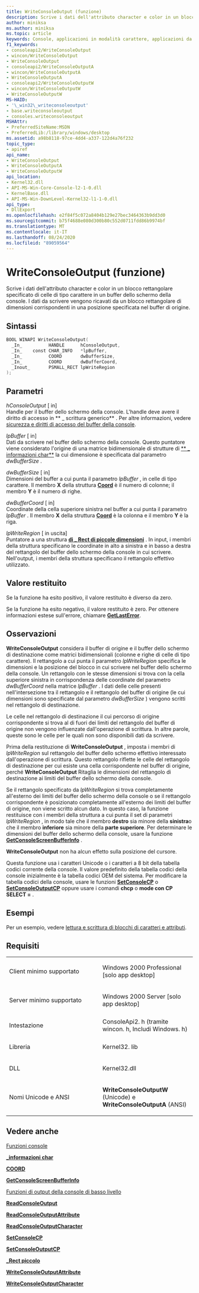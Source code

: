 ```yaml
---
title: WriteConsoleOutput (funzione)
description: Scrive i dati dell'attributo character e color in un blocco rettangolare specificato di celle di tipo carattere in un buffer dello schermo della console.
author: miniksa
ms.author: miniksa
ms.topic: article
keywords: Console, applicazioni in modalità carattere, applicazioni da riga di comando, applicazioni Terminal, API console
f1_keywords:
- consoleapi2/WriteConsoleOutput
- wincon/WriteConsoleOutput
- WriteConsoleOutput
- consoleapi2/WriteConsoleOutputA
- wincon/WriteConsoleOutputA
- WriteConsoleOutputA
- consoleapi2/WriteConsoleOutputW
- wincon/WriteConsoleOutputW
- WriteConsoleOutputW
MS-HAID:
- '\_win32\_writeconsoleoutput'
- base.writeconsoleoutput
- consoles.writeconsoleoutput
MSHAttr:
- PreferredSiteName:MSDN
- PreferredLib:/library/windows/desktop
ms.assetid: a98b8118-97ce-4dd4-a337-122d4a76f232
topic_type:
- apiref
api_name:
- WriteConsoleOutput
- WriteConsoleOutputA
- WriteConsoleOutputW
api_location:
- Kernel32.dll
- API-MS-Win-Core-Console-l2-1-0.dll
- KernelBase.dll
- API-MS-Win-DownLevel-Kernel32-l1-1-0.dll
api_type:
- DllExport
ms.openlocfilehash: e2f84f5c072a8404b129e27bec3464363b9dd3d0
ms.sourcegitcommit: b75f4688e080d300b80c552d0711fdd86b9974bf
ms.translationtype: MT
ms.contentlocale: it-IT
ms.lasthandoff: 08/24/2020
ms.locfileid: "89059564"
---
```

# <a name="writeconsoleoutput-function"></a>WriteConsoleOutput (funzione)


Scrive i dati dell'attributo character e color in un blocco rettangolare specificato di celle di tipo carattere in un buffer dello schermo della console. I dati da scrivere vengono ricavati da un blocco rettangolare di dimensioni corrispondenti in una posizione specificata nel buffer di origine.

<a name="syntax"></a>Sintassi
------

```C
BOOL WINAPI WriteConsoleOutput(
  _In_          HANDLE      hConsoleOutput,
  _In_    const CHAR_INFO   *lpBuffer,
  _In_          COORD       dwBufferSize,
  _In_          COORD       dwBufferCoord,
  _Inout_       PSMALL_RECT lpWriteRegion
);
```

<a name="parameters"></a>Parametri
----------

*hConsoleOutput* \[ in\]  
Handle per il buffer dello schermo della console. L'handle deve avere il diritto di accesso in ** \_ scrittura generico** . Per altre informazioni, vedere [sicurezza e diritti di accesso del buffer della console](console-buffer-security-and-access-rights.md).

*lpBuffer* \[ in\]  
Dati da scrivere nel buffer dello schermo della console. Questo puntatore viene considerato l'origine di una matrice bidimensionale di strutture di [** \_ informazioni char**](char-info-str.md) la cui dimensione è specificata dal parametro *dwBufferSize* .

*dwBufferSize* \[ in\]  
Dimensioni del buffer a cui punta il parametro *lpBuffer* , in celle di tipo carattere. Il membro **X** della struttura [**Coord**](coord-str.md) è il numero di colonne; il membro **Y** è il numero di righe.

*dwBufferCoord* \[ in\]  
Coordinate della cella superiore sinistra nel buffer a cui punta il parametro *lpBuffer* . Il membro **X** della struttura [**Coord**](coord-str.md) è la colonna e il membro **Y** è la riga.

*lpWriteRegion* \[ in uscita\]  
Puntatore a una struttura [**di \_ Rect di piccole dimensioni**](small-rect-str.md) . In input, i membri della struttura specificano le coordinate in alto a sinistra e in basso a destra del rettangolo del buffer dello schermo della console in cui scrivere. Nell'output, i membri della struttura specificano il rettangolo effettivo utilizzato.

<a name="return-value"></a>Valore restituito
------------

Se la funzione ha esito positivo, il valore restituito è diverso da zero.

Se la funzione ha esito negativo, il valore restituito è zero. Per ottenere informazioni estese sull'errore, chiamare [**GetLastError**](https://msdn.microsoft.com/library/windows/desktop/ms679360).

<a name="remarks"></a>Osservazioni
-------

**WriteConsoleOutput** considera il buffer di origine e il buffer dello schermo di destinazione come matrici bidimensionali (colonne e righe di celle di tipo carattere). Il rettangolo a cui punta il parametro *lpWriteRegion* specifica le dimensioni e la posizione del blocco in cui scrivere nel buffer dello schermo della console. Un rettangolo con le stesse dimensioni si trova con la cella superiore sinistra in corrispondenza delle coordinate del parametro *dwBufferCoord* nella matrice *lpBuffer* . I dati delle celle presenti nell'intersezione tra il rettangolo e il rettangolo del buffer di origine (le cui dimensioni sono specificate dal parametro *dwBufferSize* ) vengono scritti nel rettangolo di destinazione.

Le celle nel rettangolo di destinazione il cui percorso di origine corrispondente si trova al di fuori dei limiti del rettangolo del buffer di origine non vengono influenzate dall'operazione di scrittura. In altre parole, queste sono le celle per le quali non sono disponibili dati da scrivere.

Prima della restituzione di **WriteConsoleOutput** , imposta i membri di *lpWriteRegion* sul rettangolo del buffer dello schermo effettivo interessato dall'operazione di scrittura. Questo rettangolo riflette le celle del rettangolo di destinazione per cui esiste una cella corrispondente nel buffer di origine, perché **WriteConsoleOutput** Ritaglia le dimensioni del rettangolo di destinazione ai limiti del buffer dello schermo della console.

Se il rettangolo specificato da *lpWriteRegion* si trova completamente all'esterno dei limiti del buffer dello schermo della console o se il rettangolo corrispondente è posizionato completamente all'esterno dei limiti del buffer di origine, non viene scritto alcun dato. In questo caso, la funzione restituisce con i membri della struttura a cui punta il set di parametri *lpWriteRegion* , in modo tale che il membro **destro** sia minore della **sinistra**o che il membro **inferiore** sia minore della **parte superiore**. Per determinare le dimensioni del buffer dello schermo della console, usare la funzione [**GetConsoleScreenBufferInfo**](getconsolescreenbufferinfo.md) .

**WriteConsoleOutput** non ha alcun effetto sulla posizione del cursore.

Questa funzione usa i caratteri Unicode o i caratteri a 8 bit della tabella codici corrente della console. Il valore predefinito della tabella codici della console inizialmente è la tabella codici OEM del sistema. Per modificare la tabella codici della console, usare le funzioni [**SetConsoleCP**](setconsolecp.md) o [**SetConsoleOutputCP**](setconsoleoutputcp.md) oppure usare i comandi **chcp** o **mode con CP SELECT =** .

<a name="examples"></a>Esempi
--------

Per un esempio, vedere [lettura e scrittura di blocchi di caratteri e attributi](reading-and-writing-blocks-of-characters-and-attributes.md).

<a name="requirements"></a>Requisiti
------------

<table>
<colgroup>
<col width="50%" />
<col width="50%" />
</colgroup>
<tbody>
<tr class="odd">
<td><p>Client minimo supportato</p></td>
<td><p>Windows 2000 Professional [solo app desktop]</p></td>
</tr>
<tr class="even">
<td><p>Server minimo supportato</p></td>
<td><p>Windows 2000 Server [solo app desktop]</p></td>
</tr>
<tr class="odd">
<td><p>Intestazione</p></td>
<td>ConsoleApi2. h (tramite wincon. h, Includi Windows. h)</td>
</tr>
<tr class="even">
<td><p>Libreria</p></td>
<td>Kernel32. lib</td>
</tr>
<tr class="odd">
<td><p>DLL</p></td>
<td>Kernel32.dll</td>
</tr>
<tr class="even">
<td><p>Nomi Unicode e ANSI</p></td>
<td><p><strong>WriteConsoleOutputW</strong> (Unicode) e <strong>WriteConsoleOutputA</strong> (ANSI)</p></td>
</tr>
<tr class="odd">
</tr>
<tr class="even">
</tr>
<tr class="odd">
</tr>
<tr class="even">
</tr>
</tbody>
</table>

## <a name="span-idsee_alsospansee-also"></a><span id="see_also"></span>Vedere anche


[Funzioni console](console-functions.md)

[**\_informazioni char**](char-info-str.md)

[**COORD**](coord-str.md)

[**GetConsoleScreenBufferInfo**](getconsolescreenbufferinfo.md)

[Funzioni di output della console di basso livello](low-level-console-output-functions.md)

[**ReadConsoleOutput**](readconsoleoutput.md)

[**ReadConsoleOutputAttribute**](readconsoleoutputattribute.md)

[**ReadConsoleOutputCharacter**](readconsoleoutputcharacter.md)

[**SetConsoleCP**](setconsolecp.md)

[**SetConsoleOutputCP**](setconsoleoutputcp.md)

[**\_Rect piccolo**](small-rect-str.md)

[**WriteConsoleOutputAttribute**](writeconsoleoutputattribute.md)

[**WriteConsoleOutputCharacter**](writeconsoleoutputcharacter.md)

 

 





